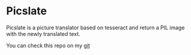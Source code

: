 # Picslate 

Picslate is a picture translator based on tesseract and return a PIL image with the newly translated text.


You can check this repo on my [git](https://git.thomasportier.com/Ts0mas/picslate)
